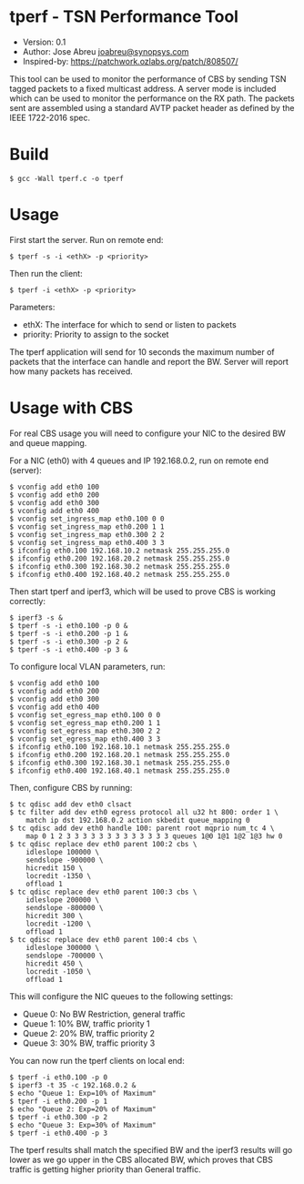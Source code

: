 # tperf - TSN Performance Tool

* Version: 0.1
* Author: Jose Abreu <joabreu@synopsys.com>
* Inspired-by: https://patchwork.ozlabs.org/patch/808507/

This tool can be used to monitor the performance of CBS by sending TSN tagged
packets to a fixed multicast address. A server mode is included which can be
used to monitor the performance on the RX path. The packets sent are assembled
using a standard AVTP packet header as defined by the IEEE 1722-2016 spec.

# Build

```
$ gcc -Wall tperf.c -o tperf
```

# Usage

First start the server. Run on remote end:
```
$ tperf -s -i <ethX> -p <priority>
```

Then run the client:
```
$ tperf -i <ethX> -p <priority>
```

Parameters:
* ethX: The interface for which to send or listen to packets
* priority: Priority to assign to the socket

The tperf application will send for 10 seconds the maximum number of packets
that the interface can handle and report the BW. Server will report how many
packets has received.

# Usage with CBS

For real CBS usage you will need to configure your NIC to the desired BW and
queue mapping.

For a NIC (eth0) with 4 queues and IP 192.168.0.2, run on remote end (server):
```
$ vconfig add eth0 100
$ vconfig add eth0 200
$ vconfig add eth0 300
$ vconfig add eth0 400
$ vconfig set_ingress_map eth0.100 0 0
$ vconfig set_ingress_map eth0.200 1 1
$ vconfig set_ingress_map eth0.300 2 2
$ vconfig set_ingress_map eth0.400 3 3
$ ifconfig eth0.100 192.168.10.2 netmask 255.255.255.0
$ ifconfig eth0.200 192.168.20.2 netmask 255.255.255.0
$ ifconfig eth0.300 192.168.30.2 netmask 255.255.255.0
$ ifconfig eth0.400 192.168.40.2 netmask 255.255.255.0
```

Then start tperf and iperf3, which will be used to prove CBS is working
correctly:
```
$ iperf3 -s &
$ tperf -s -i eth0.100 -p 0 &
$ tperf -s -i eth0.200 -p 1 &
$ tperf -s -i eth0.300 -p 2 &
$ tperf -s -i eth0.400 -p 3 &
```

To configure local VLAN parameters, run:
```
$ vconfig add eth0 100
$ vconfig add eth0 200
$ vconfig add eth0 300
$ vconfig add eth0 400
$ vconfig set_egress_map eth0.100 0 0
$ vconfig set_egress_map eth0.200 1 1
$ vconfig set_egress_map eth0.300 2 2
$ vconfig set_egress_map eth0.400 3 3
$ ifconfig eth0.100 192.168.10.1 netmask 255.255.255.0
$ ifconfig eth0.200 192.168.20.1 netmask 255.255.255.0
$ ifconfig eth0.300 192.168.30.1 netmask 255.255.255.0
$ ifconfig eth0.400 192.168.40.1 netmask 255.255.255.0
```

Then, configure CBS by running:
```
$ tc qdisc add dev eth0 clsact
$ tc filter add dev eth0 egress protocol all u32 ht 800: order 1 \
	match ip dst 192.168.0.2 action skbedit queue_mapping 0
$ tc qdisc add dev eth0 handle 100: parent root mqprio num_tc 4 \
	map 0 1 2 3 3 3 3 3 3 3 3 3 3 3 3 3 queues 1@0 1@1 1@2 1@3 hw 0
$ tc qdisc replace dev eth0 parent 100:2 cbs \
	idleslope 100000 \
	sendslope -900000 \
	hicredit 150 \
	locredit -1350 \
	offload 1
$ tc qdisc replace dev eth0 parent 100:3 cbs \
	idleslope 200000 \
	sendslope -800000 \
	hicredit 300 \
	locredit -1200 \
	offload 1
$ tc qdisc replace dev eth0 parent 100:4 cbs \
	idleslope 300000 \
	sendslope -700000 \
	hicredit 450 \
	locredit -1050 \
	offload 1
```

This will configure the NIC queues to the following settings:
* Queue 0: No BW Restriction, general traffic
* Queue 1: 10% BW, traffic priority 1
* Queue 2: 20% BW, traffic priority 2
* Queue 3: 30% BW, traffic priority 3

You can now run the tperf clients on local end:
```
$ tperf -i eth0.100 -p 0
$ iperf3 -t 35 -c 192.168.0.2 &
$ echo "Queue 1: Exp=10% of Maximum"
$ tperf -i eth0.200 -p 1
$ echo "Queue 2: Exp=20% of Maximum"
$ tperf -i eth0.300 -p 2
$ echo "Queue 3: Exp=30% of Maximum"
$ tperf -i eth0.400 -p 3

```

The tperf results shall match the specified BW and the iperf3 results will
go lower as we go upper in the CBS allocated BW, which proves that CBS traffic
is getting higher priority than General traffic.

